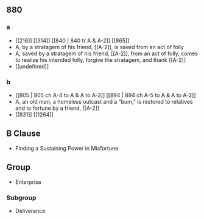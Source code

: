 ## 880
### a
- [[216]] [[314]] [[840 | 840 tr A &amp; A-2]] [[865]] 
- A, by a stratagem of his friend, [[A-2]], is saved from an act of folly
- A, saved by a stratagem of his friend, [[A-2]], from an act of folly, comes to realize his intended folly, forgive the stratagem, and thank [[A-2]]
- [[undefined]] 

### b
- [[805 | 805 ch A-4 to A &amp; A to A-2]] [[894 | 894 ch A-5 to A &amp; A to A-2]] 
- A, an old man, a homeless outcast and a “bum,” is restored to relatives and to fortune by a friend, [[A-2]]
- [[831]] [[1264]] 

## B Clause
- Finding a Sustaining Power in Misfortune

## Group
- Enterprise

### Subgroup
- Deliverance

